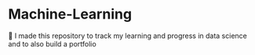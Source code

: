 # Machine-Learning
👀 I made this repository to track my learning and progress in data science and to also build a portfolio 

